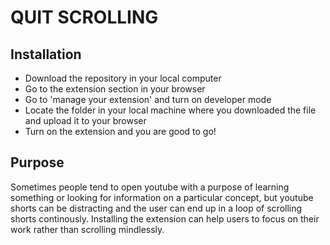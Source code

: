# QUIT SCROLLING

## Installation
- Download the repository in your local computer
- Go to the extension section in your browser
- Go to 'manage your extension' and turn on developer mode
- Locate the folder in your local machine where you downloaded the file and upload it to your browser
- Turn on the extension and you are good to go!

## Purpose 
Sometimes people tend to open youtube with a purpose of learning something or looking for information on a particular concept, but youtube shorts can be distracting and the user can end up in a loop of scrolling shorts continously. 
Installing the extension can help users to focus on their work rather than scrolling mindlessly. 
